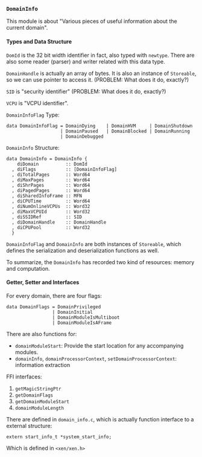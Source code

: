 ### `DomainInfo`
This module is about "Various pieces of useful information about the current domain".


#### Types and Data Structure
`DomId` is the 32 bit width identifier in fact, also typed with `newtype`. There are also some reader (parser) and writer related with this data type.

`DomainHandle` is actually an array of bytes. It is also an instance of `Storeable`, so we can use pointer to access it. (PROBLEM: What does it do, exactly?)

`SID` is "security identifier" (PROBLEM: What does it do, exactly?)

`VCPU` is "VCPU identifier".


`DomainInfoFlag` Type:

	data DomainInfoFlag = DomainDying    | DomainHVM     | DomainShutdown
	                    | DomainPaused   | DomainBlocked | DomainRunning
	                    | DomainDebugged


`DomainInfo` Structure:

	data DomainInfo = DomainInfo {
	    diDomain          :: DomId
	  , diFlags           :: [DomainInfoFlag]
	  , diTotalPages      :: Word64
	  , diMaxPages        :: Word64
	  , diShrPages        :: Word64
	  , diPagedPages      :: Word64
	  , diSharedInfoFrame :: MFN
	  , diCPUTime         :: Word64
	  , diNumOnlineVCPUs  :: Word32
	  , diMaxVCPUId       :: Word32
	  , diSSIDRef         :: SID
	  , diDomainHandle    :: DomainHandle
	  , diCPUPool         :: Word32
	  }

`DomainInfoFlag` and `DomainInfo` are both instances of `Storeable`, which defines the serialization and deserialization functions as well.

To summarize, the `DomainInfo` has recorded two kind of resources: memory and computation.


#### Getter, Setter and Interfaces
For every domain, there are four flags:

	data DomainFlags = DomainPrivileged
	                 | DomainInitial
	                 | DomainModuleIsMultiboot
	                 | DomainModuleIsAFrame

There are also functions for:

* `domainModuleStart`: Provide the start location for any accompanying modules.
* `domainInfo`, `domainProcessorContext`, `setDomainProcessorContext`: information extraction

FFI interfaces:

1. `getMagicStringPtr`
2. `getDomainFlags`
3. `getDomainModuleStart`
4. `domainModuleLength`

There are defined in `domain_info.c`, which is actually function interface to a external structure:

	extern start_info_t *system_start_info;

Which is defined in `<xen/xen.h>`